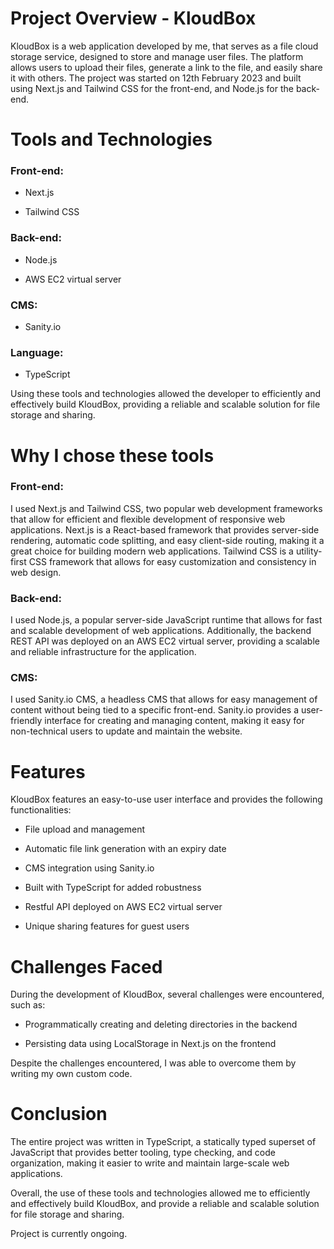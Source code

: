# Project Overview - KloudBox

KloudBox is a web application developed by me, that serves as a file cloud storage service, designed to store and manage user files. The platform allows users to upload their files, generate a link to the file, and easily share it with others. The project was started on 12th February 2023 and built using Next.js and Tailwind CSS for the front-end, and Node.js for the back-end.

# Tools and Technologies

### Front-end:

 - Next.js

 - Tailwind CSS

### Back-end:

 - Node.js

 - AWS EC2 virtual server

### CMS:

 - Sanity.io

### Language:

 - TypeScript

Using these tools and technologies allowed the developer to efficiently and effectively build KloudBox, providing a reliable and scalable solution for file storage and sharing.

# Why I chose these tools

### Front-end:

I used Next.js and Tailwind CSS, two popular web development frameworks that allow for efficient and flexible development of responsive web applications. Next.js is a React-based framework that provides server-side rendering, automatic code splitting, and easy client-side routing, making it a great choice for building modern web applications. Tailwind CSS is a utility-first CSS framework that allows for easy customization and consistency in web design.

### Back-end:

I used Node.js, a popular server-side JavaScript runtime that allows for fast and scalable development of web applications. Additionally, the backend REST API was deployed on an AWS EC2 virtual server, providing a scalable and reliable infrastructure for the application.

### CMS:

I used Sanity.io CMS, a headless CMS that allows for easy management of content without being tied to a specific front-end. Sanity.io provides a user-friendly interface for creating and managing content, making it easy for non-technical users to update and maintain the website.



# Features

KloudBox features an easy-to-use user interface and provides the following functionalities:

 - File upload and management

 - Automatic file link generation with an expiry date

 - CMS integration using Sanity.io

 - Built with TypeScript for added robustness

 - Restful API deployed on AWS EC2 virtual server

 - Unique sharing features for guest users

# Challenges Faced

During the development of KloudBox, several challenges were encountered, such as:

 - Programmatically creating and deleting directories in the backend

 - Persisting data using LocalStorage in Next.js on the frontend

Despite the challenges encountered, I was able to overcome them by writing my own custom code.

# Conclusion

The entire project was written in TypeScript, a statically typed superset of JavaScript that provides better tooling, type checking, and code organization, making it easier to write and maintain large-scale web applications.

Overall, the use of these tools and technologies allowed me to efficiently and effectively build KloudBox, and provide a reliable and scalable solution for file storage and sharing.



Project is currently ongoing.
